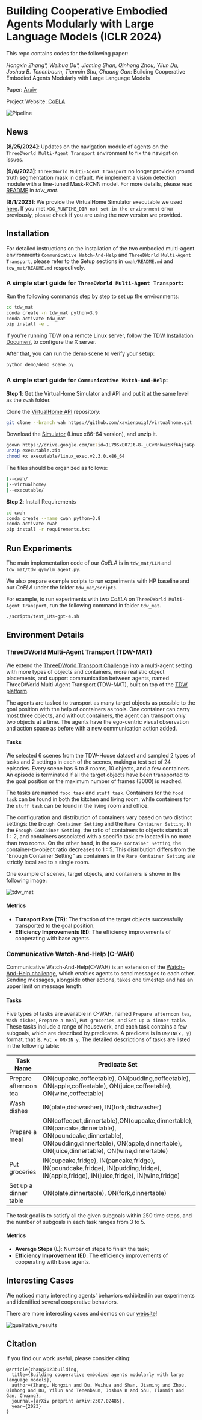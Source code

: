 # Building Cooperative Embodied Agents Modularly with Large Language Models (ICLR 2024)

This repo contains codes for the following paper:

_Hongxin Zhang*, Weihua Du*, Jiaming Shan, Qinhong Zhou, Yilun Du, Joshua B. Tenenbaum, Tianmin Shu, Chuang Gan_: Building Cooperative Embodied Agents Modularly with Large Language Models 

Paper: [Arxiv](https://arxiv.org/abs/2307.02485)

Project Website: [CoELA](https://umass-embodied-agi.github.io/CoELA/)

![Pipeline](assets/framework.png)

## News

**[8/25/2024]**: Updates on the navigation module of agents on the `ThreeDWorld Multi-Agent Transport` environment to fix the navigation issues.

**[9/4/2023]**: `ThreeDWorld Multi-Agent Transport` no longer provides ground truth segmentation mask in default. We implement a vision detection module with a fine-tuned Mask-RCNN model. For more details, please read [README](tdw_mat/README.md) in _tdw_mat_.

**[8/1/2023]**: We provide the VirtualHome Simulator executable we used [here](https://drive.google.com/file/d/1JTrV5jdF-LQVwY3OsV3Jd3r6PRghyHBp/view?usp=sharing). If you met `XDG_RUNTIME_DIR not set in the environment` error previously, please check if you are using the new version we provided.

## Installation

For detailed instructions on the installation of the two embodied multi-agent environments `Communicative Watch-And-Help` and `ThreeDWorld Multi-Agent Transport`, please refer to the Setup sections in `cwah/README.md` and `tdw_mat/README.md` respectively.

### A simple start guide for `ThreeDWorld Multi-Agent Transport`:

Run the following commands step by step to set up the environments:

```bash
cd tdw_mat
conda create -n tdw_mat python=3.9
conda activate tdw_mat
pip install -e .
```

If you're running TDW on a remote Linux server, follow the [TDW Installation Document](https://github.com/threedworld-mit/tdw/blob/master/Documentation/lessons/setup/install.md) to configure the X server.

After that, you can run the demo scene to verify your setup:

```bash
python demo/demo_scene.py
```

### A simple start guide for `Communicative Watch-And-Help`:

**Step 1**: Get the VirtualHome Simulator and API and put it at the same level as the `cwah` folder.

Clone the [VirtualHome API](https://github.com/xavierpuigf/virtualhome.git) repository:

```bash
git clone --branch wah https://github.com/xavierpuigf/virtualhome.git
```

Download the [Simulator](https://drive.google.com/file/d/1L79SxE07Jt-8-_uCvNnkwz5Kf6AjtaGp/view?usp=sharing) (Linux x86-64 version), and unzip it.

```bash
gdown https://drive.google.com/uc?id=1L79SxE07Jt-8-_uCvNnkwz5Kf6AjtaGp
unzip executable.zip
chmod +x executable/linux_exec.v2.3.0.x86_64
```

The files should be organized as follows:

```bash
|--cwah/
|--virtualhome/
|--executable/
```

**Step 2**: Install Requirements
```bash
cd cwah
conda create --name cwah python=3.8
conda activate cwah
pip install -r requirements.txt
```

## Run Experiments

The main implementation code of our _CoELA_ is in `tdw_mat/LLM` and `tdw_mat/tdw_gym/lm_agent.py`.

We also prepare example scripts to run experiments with HP baseline and our _CoELA_ under the folder `tdw_mat/scripts`.

For example, to run experiments with two _CoELA_ on `ThreeDWorld Multi-Agent Transport`, run the following command in folder `tdw_mat`.

```
./scripts/test_LMs-gpt-4.sh
```

## Environment Details

### ThreeDWorld Multi-Agent Transport (TDW-MAT)

We extend the [ThreeDWorld Transport Challenge](https://arxiv.org/abs/2103.14025) into a multi-agent setting with more types of objects and containers, more realistic object placements, and support communication between agents, named ThreeDWorld Multi-Agent Transport (TDW-MAT), built on top of the [TDW platform](https://www.threedworld.org/). 

The agents are tasked to transport as many target objects as possible to the goal position with the help of containers as tools. One container can carry most three objects, and without containers, the agent can transport only two objects at a time. The agents have the ego-centric visual observation and action space as before with a new communication action added.

#### Tasks 

We selected $6$ scenes from the TDW-House dataset and sampled $2$ types of tasks and $2$ settings in each of the scenes, making a test set of $24$ episodes. Every scene has $6$ to $8$ rooms, $10$ objects, and a few containers. An episode is terminated if all the target objects have been transported to the goal position or the maximum number of frames ($3000$) is reached. 

The tasks are named `food task` and `stuff task`. Containers for the `food task` can be found in both the kitchen and living room, while containers for the `stuff task` can be found in the living room and office. 

The configuration and distribution of containers vary based on two distinct settings: the `Enough Container Setting` and the `Rare Container Setting`. In the `Enough Container Setting`, the ratio of containers to objects stands at $1:2$, and containers associated with a specific task are located in no more than two rooms. On the other hand, in the `Rare Container Setting`, the container-to-object ratio decreases to $1:5$. This distribution differs from the "Enough Container Setting" as containers in the `Rare Container Setting` are strictly localized to a single room. 

One example of scenes, target objects, and containers is shown in the following image:

![tdw_mat](assets/tdw_env.png)

#### Metrics

  - **Transport Rate (TR)**: The fraction of the target objects successfully transported to the goal position.
  - **Efficiency Improvements (EI)**: The efficiency improvements of cooperating with base agents.

### Communicative Watch-And-Help (C-WAH)

Communicative Watch-And-Help(C-WAH) is an extension of the [Watch-And-Help challenge](https://github.com/xavierpuigf/watch_and_help), which enables agents to send messages to each other. Sending messages, alongside other actions, takes one timestep and has an upper limit on message length.

#### Tasks 

Five types of tasks are available in C-WAH, named `Prepare afternoon tea`, `Wash dishes`, `Prepare a meal`, `Put groceries`, and `Set up a dinner table`. These tasks include a range of housework, and each task contains a few subgoals, which are described by predicates. A predicate is in `ON/IN(x, y)` format, that is, `Put x ON/IN y`. The detailed descriptions of tasks are listed in the following table:

| Task Name | Predicate Set |
| ------- | ------- |
| Prepare afternoon tea   | ON(cupcake,coffeetable), ON(pudding,coffeetable), ON(apple,coffeetable), ON(juice,coffeetable), ON(wine,coffeetable)  |
| Wash dishes  | IN(plate,dishwasher), IN(fork,dishwasher)  |
| Prepare a meal | ON(coffeepot,dinnertable),ON(cupcake,dinnertable), ON(pancake,dinnertable), ON(poundcake,dinnertable), ON(pudding,dinnertable), ON(apple,dinnertable), ON(juice,dinnertable), ON(wine,dinnertable) |
|Put groceries | IN(cupcake,fridge), IN(pancake,fridge), IN(poundcake,fridge), IN(pudding,fridge), IN(apple,fridge), IN(juice,fridge), IN(wine,fridge) |
|Set up a dinner table | ON(plate,dinnertable), ON(fork,dinnertable) |

The task goal is to satisfy all the given subgoals within $250$ time steps, and the number of subgoals in each task ranges from $3$ to $5$. 

#### Metrics

  - **Average Steps (L)**: Number of steps to finish the task;
  - **Efficiency Improvement (EI)**: The efficiency improvements of cooperating with base agents.


## Interesting Cases

We noticed many interesting agents' behaviors exhibited in our experiments and identified several cooperative behaviors.

There are more interesting cases and demos on our [website](https://vis-www.cs.umass.edu/Co-LLM-Agents/)!

![qualitative_results](assets/qualitative_results.png)

## Citation
If you find our work useful, please consider citing:
```
@article{zhang2023building,
  title={Building cooperative embodied agents modularly with large language models},
  author={Zhang, Hongxin and Du, Weihua and Shan, Jiaming and Zhou, Qinhong and Du, Yilun and Tenenbaum, Joshua B and Shu, Tianmin and Gan, Chuang},
  journal={arXiv preprint arXiv:2307.02485},
  year={2023}
}
```
